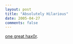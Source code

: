 ```yaml
---
layout: post
title: "Absolutely Hilarious"
date: 2005-04-27
comments: false
---
```

[one great hax0r][0].



[0]: http://www.jellyslab.com/~bteo/hacker.htm
